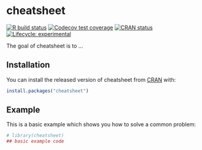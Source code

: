 
<!-- README.md is generated from README.Rmd. Please edit that file -->

# cheatsheet

<!-- badges: start -->

[![R build
status](https://github.com/bradlindblad/cheatsheet/workflows/R-CMD-check/badge.svg)](https://github.com/bradlindblad/cheatsheet/actions)
[![Codecov test
coverage](https://codecov.io/gh/bradlindblad/cheatsheet/branch/main/graph/badge.svg)](https://codecov.io/gh/bradlindblad/cheatsheet?branch=main)
[![CRAN
status](https://www.r-pkg.org/badges/version/cheatsheet)](https://CRAN.R-project.org/package=cheatsheet)
[![Lifecycle:
experimental](https://img.shields.io/badge/lifecycle-experimental-orange.svg)](https://www.tidyverse.org/lifecycle/#experimental)

<!-- badges: end -->

The goal of cheatsheet is to …

## Installation

You can install the released version of cheatsheet from
[CRAN](https://CRAN.R-project.org) with:

``` r
install.packages("cheatsheet")
```

## Example

This is a basic example which shows you how to solve a common problem:

``` r
# library(cheatsheet)
## basic example code
```
